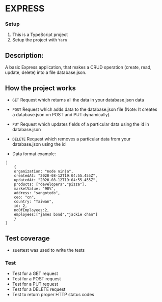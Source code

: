 # EXPRESS

### Setup
1. This is a TypeScript project
2. Setup the project with `Yarn`

## Description:

A basic Express application, that makes a CRUD operation (create, read, update, delete) into a file database.json.

## How the project works
  - `GET` Request which returns all the data in your database.json data
  - `POST` Request which adds data to the database.json file (Note: It creates a database.json on POST and PUT dynamically).
  - `PUT` Request which updates fields of a particular data using the id in database.json
  - `DELETE` Request which removes a particular data from your database.json using the id

- Data format example:

```
[
    {
    organization: "node ninja",
    createdAt: "2020-08-12T19:04:55.455Z",
    updatedAt: "2020-08-12T19:04:55.455Z",
    products: ["developers","pizza"],
    marketValue: "90%",
    address: "sangotedo",
    ceo: "cn",
    country: "Taiwan",
    id: 2,
    noOfEmployees:2,
    employees:["james bond","jackie chan"]
    }
]
```
## Test coverage
- suertest was used to write the tests

### Test
- Test for a GET request
- Test for a POST request
- Test for a PUT request
- Test for a DELETE request
- Test to return proper HTTP status codes
